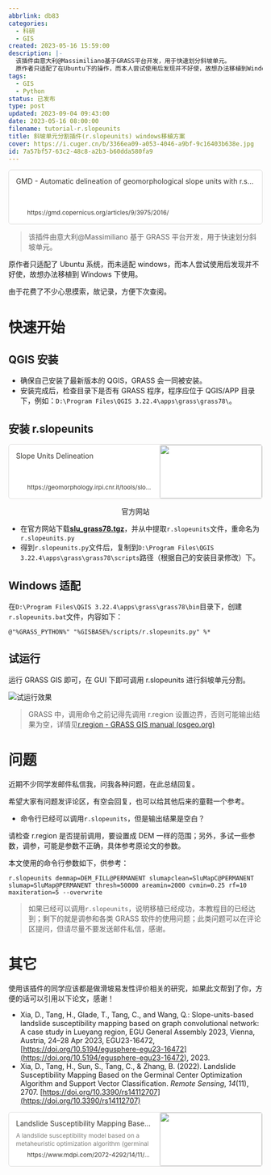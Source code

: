 ```yaml
---
abbrlink: db83
categories:
  - 科研
  - GIS
created: 2023-05-16 15:59:00
description: |-
  该插件由意大利@Massimiliano基于GRASS平台开发，用于快速划分斜坡单元。
  原作者只适配了在Ubuntu下的操作，而本人尝试使用后发现并不好使，故想办法移植到Windows下使用。由于花费了不少心思摸索，故记录，方便下次查阅。
tags:
  - GIS
  - Python
status: 已发布
type: post
updated: 2023-09-04 09:43:00
date: 2023-05-16 08:00:00
filename: tutorial-r.slopeunits
title: 斜坡单元分割插件(r.slopeunits) windows移植方案
cover: https://i.cuger.cn/b/3366ea09-a053-4046-a9bf-9c16403b638e.jpg
id: 7a57bf57-63c2-48c8-a2b3-b60dda580fa9
---
```


<div style="width: 100%; margin-top: 4px; margin-bottom: 4px;"><div style="display: flex; background:white;border-radius:5px"><a href="https://gmd.copernicus.org/articles/9/3975/2016/"target="_blank"rel="noopener noreferrer"style="display: flex; color: inherit; text-decoration: none; user-select: none; transition: background 20ms ease-in 0s; cursor: pointer; flex-grow: 1; min-width: 0px; flex-wrap: wrap-reverse; align-items: stretch; text-align: left; overflow: hidden; border: 1px solid rgba(55, 53, 47, 0.16); border-radius: 5px; position: relative; fill: inherit;"><div style="flex: 4 1 180px; padding: 12px 14px 14px; overflow: hidden; text-align: left;"><div style="font-size: 14px; line-height: 20px; color: rgb(55, 53, 47); white-space: nowrap; overflow: hidden; text-overflow: ellipsis; min-height: 24px; margin-bottom: 2px;">GMD - Automatic delineation of geomorphological slope units with r.slopeunits v1.0 and their optimization for landslide susceptibility modeling</div><div style="font-size: 12px; line-height: 16px; color: rgba(55, 53, 47, 0.65); height: 32px; overflow: hidden;"></div><div style="display: flex; margin-top: 6px; height: 16px;"><img src="https://www.geoscientific-model-development.net/favicon_copernicus_16x16_.ico"style="width: 16px; height: 16px; min-width: 16px; margin-right: 6px;"><div style="font-size: 12px; line-height: 16px; color: rgb(55, 53, 47); white-space: nowrap; overflow: hidden; text-overflow: ellipsis;">https://gmd.copernicus.org/articles/9/3975/2016/</div></div></div></a></div></div>

> 该插件由意大利@Massimiliano 基于 GRASS 平台开发，用于快速划分斜坡单元。

原作者只适配了 Ubuntu 系统，而未适配 windows，而本人尝试使用后发现并不好使，故想办法移植到 Windows 下使用。

由于花费了不少心思摸索，故记录，方便下次查阅。

# 快速开始

## QGIS 安装

- 确保自己安装了最新版本的 QGIS，GRASS 会一同被安装。
- 安装完成后，检查目录下是否有 GRASS 程序，程序应位于 QGIS/APP 目录下，例如：`D:\Program Files\QGIS 3.22.4\apps\grass\grass78\`。

## 安装 r.slopeunits

<div style="width: 100%; margin-top: 4px; margin-bottom: 4px;"><div style="display: flex; background:white;border-radius:5px"><a href="https://geomorphology.irpi.cnr.it/tools/slope-units"target="_blank"rel="noopener noreferrer"style="display: flex; color: inherit; text-decoration: none; user-select: none; transition: background 20ms ease-in 0s; cursor: pointer; flex-grow: 1; min-width: 0px; flex-wrap: wrap-reverse; align-items: stretch; text-align: left; overflow: hidden; border: 1px solid rgba(55, 53, 47, 0.16); border-radius: 5px; position: relative; fill: inherit;"><div style="flex: 4 1 180px; padding: 12px 14px 14px; overflow: hidden; text-align: left;"><div style="font-size: 14px; line-height: 20px; color: rgb(55, 53, 47); white-space: nowrap; overflow: hidden; text-overflow: ellipsis; min-height: 24px; margin-bottom: 2px;">Slope Units Delineation</div><div style="font-size: 12px; line-height: 16px; color: rgba(55, 53, 47, 0.65); height: 32px; overflow: hidden;"></div><div style="display: flex; margin-top: 6px; height: 16px;"><img src="https://geomorphology.irpi.cnr.it/++theme++tecnoteca.irpitheme2018/favicon.ico"style="width: 16px; height: 16px; min-width: 16px; margin-right: 6px;"><div style="font-size: 12px; line-height: 16px; color: rgb(55, 53, 47); white-space: nowrap; overflow: hidden; text-overflow: ellipsis;">https://geomorphology.irpi.cnr.it/tools/slope-units</div></div></div><div style="flex: 1 1 180px; display: block; position: relative;"><div style="position: absolute; inset: 0px;"><div style="width: 100%; height: 100%;"><img src="https://geomorphology.irpi.cnr.it/@@site-logo/Logo-irpi-cnr.png" referrerpolicy="no-referrer" style="display: block; object-fit: cover; border-radius: 3px; width: 100%; height: 100%;"></div></div></div></a></div><div style="text-align: center; margin:0;"><p>官方网站</p></div></div>

- 在官方网站下载[**slu_grass78.tgz**](https://geomorphology.irpi.cnr.it/tools/slope-units/slu/slu_grass78.tgz)，并从中提取`r.slopeunits`文件，重命名为`r.slopeunits.py`
- 得到`r.slopeunits.py`文件后，复制到`D:\Program Files\QGIS 3.22.4\apps\grass\grass78\scripts`路径（根据自己的安装目录修改）下。

## Windows 适配

在`D:\Program Files\QGIS 3.22.4\apps\grass\grass78\bin`目录下，创建`r.slopeunits.bat`文件，内容如下：

```shell
@"%GRASS_PYTHON%" "%GISBASE%/scripts/r.slopeunits.py" %*
```

## 试运行

运行 GRASS GIS 即可，在 GUI 下即可调用 r.slopeunits 进行斜坡单元分割。

![试运行效果](https://i.cuger.cn/b/0b86fc0d-d9d2-4f19-8e16-70f854f42537.png)

> GRASS 中，调用命令之前记得先调用 r.region 设置边界，否则可能输出结果为空，详情见[r.region - GRASS GIS manual (osgeo.org)](https://grass.osgeo.org/grass82/manuals/r.region.html)

# 问题

近期不少同学发邮件私信我，问我各种问题，在此总结回复。

希望大家有问题发评论区，有空会回复，也可以给其他后来的童鞋一个参考。

- 命令行已经可以调用`r.slopeunits`，但是输出结果是空白？

请检查 r.region 是否提前调用，要设置成 DEM 一样的范围；另外，多试一些参数，调参，可能是参数不正确，具体参考原论文的参数。

本文使用的命令行参数如下，供参考：

```shell
r.slopeunits demmap=DEM_FILL@PERMANENT slumapclean=SluMapC@PERMANENT slumap=SluMap@PERMANENT thresh=50000 areamin=2000 cvmin=0.25 rf=10 maxiteration=5 --overwrite
```

> 如果已经可以调用`r.slopeunits`，说明移植已经成功，本教程目的已经达到；剩下的就是调参和各类 GRASS 软件的使用问题；此类问题可以在评论区提问，但请尽量不要发送邮件私信，感谢。

# 其它

使用该插件的同学应该都是做滑坡易发性评价相关的研究，如果此文帮到了你，方便的话可以引用以下论文，感谢！

- Xia, D., Tang, H., Glade, T., Tang, C., and Wang, Q.: Slope-units-based landslide susceptibility mapping based on graph convolutional network: A case study in Lueyang region, EGU General Assembly 2023, Vienna, Austria, 24–28 Apr 2023, EGU23-16472, [https://doi.org/10.5194/egusphere-egu23-16472](https://doi.org/10.5194/egusphere-egu23-16472), 2023.
- Xia, D., Tang, H., Sun, S., Tang, C., & Zhang, B. (2022). Landslide Susceptibility Mapping Based on the Germinal Center Optimization Algorithm and Support Vector Classification. _Remote Sensing_, _14_(11), 2707. [https://doi.org/10.3390/rs14112707](https://doi.org/10.3390/rs14112707)

<div style="width: 100%; margin-top: 4px; margin-bottom: 4px;"><div style="display: flex; background:white;border-radius:5px"><a href="https://www.mdpi.com/2072-4292/14/11/2707"target="_blank"rel="noopener noreferrer"style="display: flex; color: inherit; text-decoration: none; user-select: none; transition: background 20ms ease-in 0s; cursor: pointer; flex-grow: 1; min-width: 0px; flex-wrap: wrap-reverse; align-items: stretch; text-align: left; overflow: hidden; border: 1px solid rgba(55, 53, 47, 0.16); border-radius: 5px; position: relative; fill: inherit;"><div style="flex: 4 1 180px; padding: 12px 14px 14px; overflow: hidden; text-align: left;"><div style="font-size: 14px; line-height: 20px; color: rgb(55, 53, 47); white-space: nowrap; overflow: hidden; text-overflow: ellipsis; min-height: 24px; margin-bottom: 2px;">Landslide Susceptibility Mapping Based on the Germinal Center Optimization Algorithm and Support Vector Classification</div><div style="font-size: 12px; line-height: 16px; color: rgba(55, 53, 47, 0.65); height: 32px; overflow: hidden;">A landslide susceptibility model based on a metaheuristic optimization algorithm (germinal center optimization (GCO)) and support vector classification (SVC) is proposed and applied to landslide susceptibility mapping in the Three Gorges Reservoir area in this paper. The proposed GCO-SVC model was constructed via the following steps: First, data on 11 influencing factors and 292 landslide polygons were collected to establish the spatial database. Then, after the influencing factors were subjected to multicollinearity analysis, the data were randomly divided into training and testing sets at a ratio of 7:3. Next, the SVC model with 5-fold cross-validation was optimized by hyperparameter space search using GCO to obtain the optimal hyperparameters, and then the best model was constructed based on the optimal hyperparameters and training set. Finally, the best model acquired by GCO-SVC was applied for landslide susceptibility mapping (LSM), and its performance was compared with that of 6 popular models. The proposed GCO-SVC model achieved better performance (0.9425) than the genetic algorithm support vector classification (GA-SVC; 0.9371), grid search optimized support vector classification (GRID-SVC; 0.9198), random forest (RF; 0.9085), artificial neural network (ANN; 0.9075), K-nearest neighbor (KNN; 0.8976), and decision tree (DT; 0.8914) models in terms of the area under the receiver operating characteristic curve (AUC), and the trends of the other metrics were consistent with that of the AUC. Therefore, the proposed GCO-SVC model has some advantages in LSM and may be worth promoting for wide use.</div><div style="display: flex; margin-top: 6px; height: 16px;"><img src=""style="width: 16px; height: 16px; min-width: 16px; margin-right: 6px;"><div style="font-size: 12px; line-height: 16px; color: rgb(55, 53, 47); white-space: nowrap; overflow: hidden; text-overflow: ellipsis;">https://www.mdpi.com/2072-4292/14/11/2707</div></div></div><div style="flex: 1 1 180px; display: block; position: relative;"><div style="position: absolute; inset: 0px;"><div style="width: 100%; height: 100%;"><img src="https://pub.mdpi-res.com/remotesensing/remotesensing-14-02707/article_deploy/html/images/remotesensing-14-02707-g001-550.jpg?1654675767" referrerpolicy="no-referrer" style="display: block; object-fit: cover; border-radius: 3px; width: 100%; height: 100%;"></div></div></div></a></div></div>
